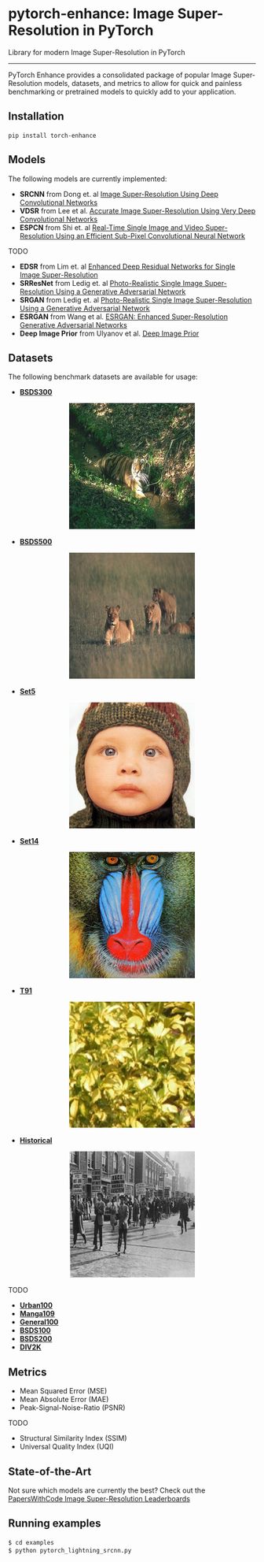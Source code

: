 # pytorch-enhance: Image Super-Resolution in PyTorch
Library for modern Image Super-Resolution in PyTorch

--------------------------------------------------------------------------------
PyTorch Enhance provides a consolidated package of popular Image Super-Resolution models, datasets, and metrics to allow for quick and painless benchmarking or pretrained models to quickly add to your application.


## Installation

```
pip install torch-enhance
```


## Models
The following models are currently implemented:

* **SRCNN** from Dong et. al [Image Super-Resolution Using Deep Convolutional Networks](https://arxiv.org/pdf/1501.00092v3.pdf)
* **VDSR** from Lee et al. [Accurate Image Super-Resolution Using Very Deep Convolutional Networks](https://arxiv.org/pdf/1511.04587.pdf)
* **ESPCN** from Shi et. al [Real-Time Single Image and Video Super-Resolution Using an Efficient Sub-Pixel Convolutional Neural Network](https://arxiv.org/pdf/1609.05158v2.pdf)

TODO

* **EDSR** from Lim et. al [Enhanced Deep Residual Networks for Single Image Super-Resolution](https://arxiv.org/pdf/1707.02921v1.pdf)
* **SRResNet** from Ledig et. al [Photo-Realistic Single Image Super-Resolution Using a Generative Adversarial Network](https://arxiv.org/pdf/1609.04802v5.pdf)
* **SRGAN** from Ledig et. al [Photo-Realistic Single Image Super-Resolution Using a Generative Adversarial Network](https://arxiv.org/pdf/1609.04802v5.pdf)
* **ESRGAN** from Wang et al. [ESRGAN: Enhanced Super-Resolution Generative Adversarial Networks](https://arxiv.org/pdf/1809.00219v2.pdf)
* **Deep Image Prior** from Ulyanov et al. [Deep Image Prior](https://arxiv.org/pdf/1711.10925.pdf)


## Datasets
The following benchmark datasets are available for usage:

* **[BSDS300](https://www2.eecs.berkeley.edu/Research/Projects/CS/vision/bsds/)**

<p align="center">
    <img src="assets/BSDS300.gif" width="256"\>
</p>

* **[BSDS500](https://www2.eecs.berkeley.edu/Research/Projects/CS/vision/grouping/resources.html)**

<p align="center">
    <img src="assets/BSDS500.gif" width="256"\>
</p>

* **[Set5](https://github.com/xinntao/BasicSR/wiki/Prepare-datasets-in-LMDB-format)**

<p align="center">
    <img src="assets/Set5.gif" width="256"\>
</p>

* **[Set14](https://github.com/xinntao/BasicSR/wiki/Prepare-datasets-in-LMDB-format)**

<p align="center">
    <img src="assets/Set14.gif" width="256"\>
</p>

* **[T91](https://github.com/xinntao/BasicSR/wiki/Prepare-datasets-in-LMDB-format)**

<p align="center">
    <img src="assets/T91.gif" width="256"\>
</p>

* **[Historical](https://github.com/xinntao/BasicSR/wiki/Prepare-datasets-in-LMDB-format)**

<p align="center">
    <img src="assets/Historical.gif" width="256"\>
</p>

TODO

* **[Urban100](https://github.com/xinntao/BasicSR/wiki/Prepare-datasets-in-LMDB-format)**
* **[Manga109](https://github.com/xinntao/BasicSR/wiki/Prepare-datasets-in-LMDB-format)**
* **[General100](https://github.com/xinntao/BasicSR/wiki/Prepare-datasets-in-LMDB-format)**
* **[BSDS100](https://github.com/xinntao/BasicSR/wiki/Prepare-datasets-in-LMDB-format)**
* **[BSDS200](https://github.com/xinntao/BasicSR/wiki/Prepare-datasets-in-LMDB-format)**
* **[DIV2K](https://data.vision.ee.ethz.ch/cvl/DIV2K/)**


## Metrics

* Mean Squared Error (MSE)
* Mean Absolute Error (MAE)
* Peak-Signal-Noise-Ratio (PSNR)

TODO

* Structural Similarity Index (SSIM)
* Universal Quality Index (UQI)


## State-of-the-Art
Not sure which models are currently the best? Check out the [PapersWithCode Image Super-Resolution Leaderboards](https://paperswithcode.com/task/image-super-resolution)


## Running examples

```
$ cd examples
$ python pytorch_lightning_srcnn.py
```
